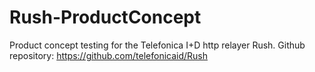 Rush-ProductConcept
===================

Product concept testing for the Telefonica I+D http relayer Rush. 
Github repository: https://github.com/telefonicaid/Rush 
